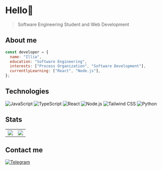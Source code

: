 # Hello👋

> Software Engineering Student and Web Development

## About me

```javascript
const developer = {
  name: "Illia",
  education: "Software Engineering",
  interests: ["Process Organization", "Software Development"],
  currentlyLearning: ["React", "Node.js"],
};
```

## Technologies

![JavaScript](https://img.shields.io/badge/JavaScript-323330?style=for-the-badge&logo=javascript&logoColor=F7DF1E)
![TypeScript](https://img.shields.io/badge/TypeScript-007ACC?style=for-the-badge&logo=typescript&logoColor=white)
![React](https://img.shields.io/badge/React-20232A?style=for-the-badge&logo=react&logoColor=61DAFB)
![Node.js](https://img.shields.io/badge/Node%20js-339933?style=for-the-badge&logo=nodedotjs&logoColor=white)
![Tailwind CSS](https://img.shields.io/badge/Tailwind_CSS-38B2AC?style=for-the-badge&logo=tailwind-css&logoColor=white)
![Python](https://img.shields.io/badge/Python-FFD43B?style=for-the-badge&logo=python&logoColor=blue)


## Stats

<table>
  <tr>
    <td>
      <img src="https://github-readme-stats.vercel.app/api?username=harukicode&show_icons=true&theme=tokyonight&hide_border=true" />
    </td>
    <td>
      <img src="https://github-readme-stats.vercel.app/api/top-langs/?username=harukicode&layout=compact&theme=tokyonight&hide_border=true" />
    </td>
  </tr>
</table>

## Contact me

[![Telegram](https://img.shields.io/badge/-Telegram-26A5E4?style=flat-square&logo=telegram&logoColor=white)](https://t.me/@katizen)


<!-- This README was created with ♥ -->

